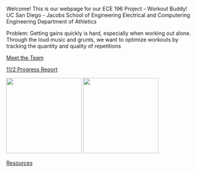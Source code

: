 Welcome! This is our webpage for our ECE 196 Project - Workout Buddy!
UC San Diego - Jacobs School of Engineering
Electrical and Computering Engineering
Department of Athletics


Problem:
Getting gains quickly is hard, especially when working out alone. Through the loud music and grunts, we want to optimize workouts by tracking the quantity and quality of repetitions


[Meet the Team](website/AboutTeam.md)

[11/2 Progress Report](website/11_2_Progress_Report.md)

<img src="https://github.com/gman-ui/ECE196Project/tree/main/website/site_resources/PCB_Design.png" width="200" height="200"/>

<img src="https://github.com/gman-ui/ECE196Project/tree/main/website/site_resources/CAD.png" width="200" height="200">

[Resources](website/resources.md)
